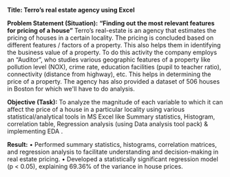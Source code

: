 **Title: Terro’s real estate agency using Excel**

**Problem Statement (Situation):**
**“Finding out the most relevant features for pricing of a house”**
Terro’s real-estate is an agency that estimates the pricing of houses in a certain locality. The pricing is
concluded based on different features / factors of a property. This also helps them in identifying the
business value of a property. To do this activity the company employs an “Auditor”, who studies
various geographic features of a property like pollution level (NOX), crime rate, education facilities
(pupil to teacher ratio), connectivity (distance from highway), etc. This helps in determining the price
of a property. The agency has also provided a dataset of 506 houses in Boston for which we'll have to do analysis. 

**Objective (Task):**
To analyze the magnitude of each variable to which it can affect the price of a house in a particular locality using various statistical/analytical tools in MS Excel like Summary
statistics, Histogram, correlation table, Regression analysis (using Data analysis tool pack) & implementing EDA .

**Result:**
•	Performed summary statistics, histograms, correlation matrices, and regression analysis to facilitate understanding and decision-making in real estate pricing.
•	Developed a statistically significant regression model (p < 0.05), explaining 69.36% of the variance in house prices.

